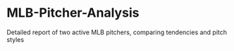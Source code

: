 # MLB-Pitcher-Analysis
Detailed report of two active MLB pitchers, comparing tendencies and pitch styles

